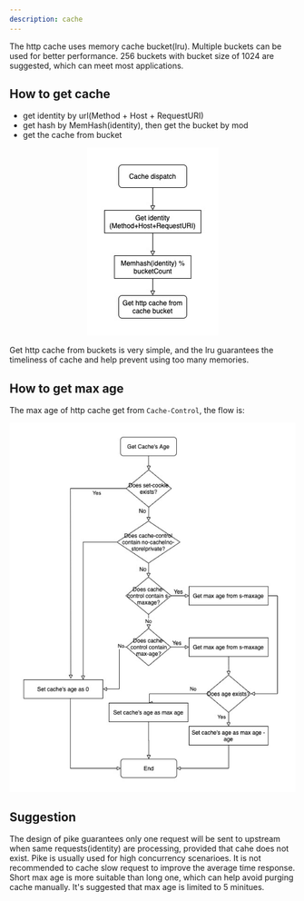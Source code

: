 ```yaml
---
description: cache
---
```


The http cache uses memory cache bucket(lru). Multiple buckets can be used for better performance. 256 buckets with bucket size of 1024 are suggested, which can meet most applications.

## How to get cache

- get identity by url(Method + Host + RequestURI)
- get hash by MemHash(identity), then get the bucket by mod
- get the cache from bucket

<p align="center">
<img src="../images/cache-flow.jpg"/>
</p>

Get http cache from buckets is very simple, and the lru guarantees the timeliness of cache and help prevent using too many memories.

## How to get max age

The max age of http cache get from `Cache-Control`, the flow is:

<p align="center">
<img src="../images/cache-age.jpg"/>
</p>

## Suggestion

The design of pike guarantees only one request will be sent to upstream when same requests(identity) are processing, provided that cahe does not exist. Pike is usually used for high concurrency scenarioes. It is not recommended to cache slow request to improve the average time response. Short max age is more suitable than long one, which can help avoid purging cache manually. It's suggested that max age is limited to 5 minitues.

